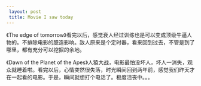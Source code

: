 ```yaml
---
 layout: post
 title: Movie I saw today
---
```


《The edge of tomorrow》看完以后，感觉衰人经过训练也是可以变成顶级牛逼人物的。不排除电影的臆造影响。敌人原来是个定时器，看来回到过去，不管是到了哪里，都有充分可以挖掘的余地。

《Dawn of the Planet of the Apes》人猿大战，电影最怕没坏人，坏人一消失，观众就睡着啦。看完以后，心情突然很失落，时光瞬间回到两年前，感觉我们昨天才在一起看的电影。于是，瞬间就想打个电话了。极度沮丧中。。。
